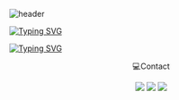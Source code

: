 ![header](https://capsule-render.vercel.app/api?type=waving&color=2C74B3&height=300&section=header&text=Aries%20✨&fontColor=ffffff)

[![Typing SVG](https://readme-typing-svg.demolab.com?font=Fira+Code&weight=700&pause=1000&color=1AA0F7&background=FF30BB00&width=435&lines=Department+of+Computer+Engineering)](https://git.io/typing-svg)

[![Typing SVG](https://readme-typing-svg.demolab.com?font=Fira+Code&weight=700&pause=1000&color=1AA0F7&background=FF30BB00&width=435&lines=Chungbuk+National+University)](https://git.io/typing-svg)


<p align="center">💻Contact</p>
<p align="center">
  <img src="https://img.shields.io/badge/aries043@chungbuk.ac.kr-EA4335?style=flat-square&logo=gmail&logoColor=white"/>
  <a href="https://www.instagram.com/chanwo_ownahc/"><img src="https://img.shields.io/badge/Instagram?style=flat-square&logo=instagram&logoColor=#FF0069"/></a>
  <a href="https://velog.io/@aries2_0423/"><img src="https://img.shields.io/badge/Velog?style=flat-square&logo=velog&logoColor=#20C997"/></a>
</p>

